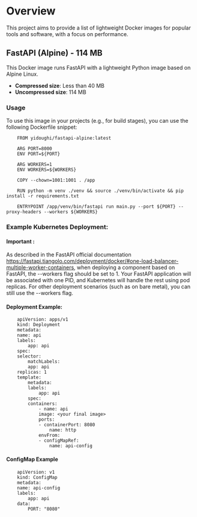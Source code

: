 # Overview

This project aims to provide a list of lightweight Docker images for popular tools and software, with a focus on performance.

## FastAPI (Alpine) - 114 MB

This Docker image runs FastAPI with a lightweight Python image based on Alpine Linux.
- **Compressed size**: Less than 40 MB
- **Uncompressed size**: 114 MB

### Usage

To use this image in your projects (e.g., for build stages), you can use the following Dockerfile snippet:

        FROM yidoughi/fastapi-alpine:latest

        ARG PORT=8000
        ENV PORT=${PORT}

        ARG WORKERS=1
        ENV WORKERS=${WORKERS}

        COPY --chown=1001:1001 . /app

        RUN python -m venv ./venv && source ./venv/bin/activate && pip install -r requirements.txt

        ENTRYPOINT /app/venv/bin/fastapi run main.py --port ${PORT} --proxy-headers --workers ${WORKERS}

###  Example Kubernetes Deployment:


#### **Important** :
 
As described in the FastAPI official documentation  https://fastapi.tiangolo.com/deployment/docker/#one-load-balancer-multiple-worker-containers, when deploying a component based on FastAPI, the --workers flag should be set to 1. Your FastAPI application will be associated with one PID, and Kubernetes will handle the rest using pod replicas. For other deployment scenarios (such as on bare metal), you can still use the --workers flag.

#### Deployment Example:

        apiVersion: apps/v1
        kind: Deployment
        metadata:
        name: api
        labels:
            app: api
        spec:
        selector:
            matchLabels:
            app: api
        replicas: 1
        template:
            metadata:
            labels:
                app: api
            spec:
            containers:
                - name: api
                image: <your final image>
                ports:
                - containerPort: 8080
                    name: http
                envFrom:
                - configMapRef:
                    name: api-config

#### ConfigMap Example

        apiVersion: v1
        kind: ConfigMap
        metadata:
        name: api-config
        labels:
            app: api
        data:
            PORT: "8080"